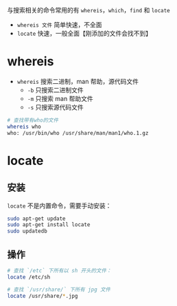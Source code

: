与搜索相关的命令常用的有 `whereis`，`which`，`find` 和 `locate`

- `whereis 文件` 简单快速，不全面
- `locate` 快速，一般全面【刚添加的文件会找不到】

# whereis
- `whereis` 搜索二进制，man 帮助，源代码文件
	- `-b` 只搜索二进制文件
	- `-m` 只搜索 man 帮助文件
	- `-s` 只搜索源代码文件

```bash
# 查找带有who的文件
whereis who
who: /usr/bin/who /usr/share/man/man1/who.1.gz
```

# locate
## 安装
`locate` 不是内置命令，需要手动安装：

```bash
sudo apt-get update
sudo apt-get install locate
sudo updatedb
```

## 操作
```bash
# 查找 `/etc` 下所有以 sh 开头的文件：
locate /etc/sh

# 查找 `/usr/share/` 下所有 jpg 文件
locate /usr/share/*.jpg
```

























